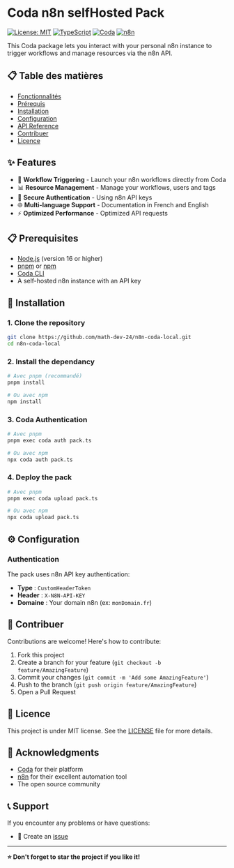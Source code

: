 # Coda n8n selfHosted Pack

[![License: MIT](https://img.shields.io/badge/License-MIT-yellow.svg)](https://opensource.org/licenses/MIT)
[![TypeScript](https://img.shields.io/badge/TypeScript-007ACC?style=flat&logo=typescript&logoColor=white)](https://www.typescriptlang.org/)
[![Coda](https://img.shields.io/badge/Coda-FF6B6B?style=flat&logo=coda&logoColor=white)](https://coda.io/)
[![n8n](https://img.shields.io/badge/n8n-FF6B6B?style=flat&logo=n8n&logoColor=white)](https://n8n.io/)

This Coda package lets you interact with your personal n8n instance to trigger workflows and manage resources via the n8n API.

## 📋 Table des matières

- [Fonctionnalités](#-fonctionnalités)
- [Prérequis](#-prérequis)
- [Installation](#-installation)
- [Configuration](#-configuration)
- [API Reference](#-api-reference)
- [Contribuer](#-contribuer)
- [Licence](#-licence)

## ✨ Features

- 🔄 **Workflow Triggering** - Launch your n8n workflows directly from Coda
- 📊 **Resource Management** - Manage your workflows, users and tags
- 🔐 **Secure Authentication** - Using n8n API keys
- 🌐 **Multi-language Support** - Documentation in French and English
- ⚡ **Optimized Performance** - Optimized API requests

## 📋 Prerequisites

- [Node.js](https://nodejs.org/) (version 16 or higher)
- [pnpm](https://pnpm.io/) or [npm](https://www.npmjs.com/)
- [Coda CLI](https://coda.io/developers/apis/v1)
- A self-hosted n8n instance with an API key

## 🚀 Installation

### 1. Clone the repository

```bash
git clone https://github.com/math-dev-24/n8n-coda-local.git
cd n8n-coda-local
```

### 2. Install the dependancy

```bash
# Avec pnpm (recommandé)
pnpm install

# Ou avec npm
npm install
```

### 3. Coda Authentication

```bash
# Avec pnpm
pnpm exec coda auth pack.ts

# Ou avec npm
npx coda auth pack.ts
```

### 4. Deploy the pack

```bash
# Avec pnpm
pnpm exec coda upload pack.ts

# Ou avec npm
npx coda upload pack.ts
```

## ⚙️ Configuration

### Authentication

The pack uses n8n API key authentication:

- **Type** : `CustomHeaderToken`
- **Header** : `X-N8N-API-KEY`
- **Domaine** : Your domain n8n (ex: `monDomain.fr`)


## 🤝 Contribuer

Contributions are welcome! Here's how to contribute:

1. Fork this project
2. Create a branch for your feature (`git checkout -b feature/AmazingFeature`)
3. Commit your changes (`git commit -m 'Add some AmazingFeature'`)
4. Push to the branch (`git push origin feature/AmazingFeature`) 
5. Open a Pull Request


## 📝 Licence

This project is under MIT license. See the [LICENSE](LICENSE) file for more details.

## 🙏 Acknowledgments

- [Coda](https://coda.io/) for their platform
- [n8n](https://n8n.io/) for their excellent automation tool
- The open source community

## 📞 Support

If you encounter any problems or have questions:

- 📧 Create an [issue](https://github.com/math-dev-24/n8n-coda-local/issues)

---

**⭐ Don't forget to star the project if you like it!**

